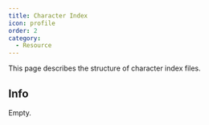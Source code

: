 ```yaml
---
title: Character Index
icon: profile
order: 2
category:
  - Resource
---
```


This page describes the structure of character index files.

<!-- more -->

## Info

Empty.
